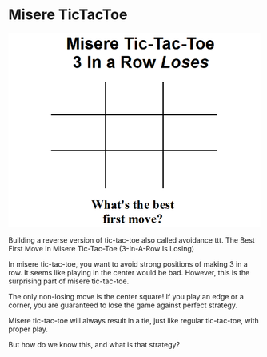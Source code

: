 # Misere TicTacToe

![tictactoe](image/misere-tic-tac-toe-thumb.png)

Building a reverse version of tic-tac-toe also called avoidance ttt. The Best First Move In Misere Tic-Tac-Toe (3-In-A-Row Is Losing)

In misere tic-tac-toe, you want to avoid strong positions of making 3 in a row. It seems like playing in the center would be bad. However, this is the surprising part of misere tic-tac-toe.

The only non-losing move is the center square! If you play an edge or a corner, you are guaranteed to lose the game against perfect strategy.

Misere tic-tac-toe will always result in a tie, just like regular tic-tac-toe, with proper play.

But how do we know this, and what is that strategy?
